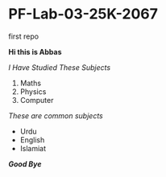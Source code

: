# PF-Lab-03-25K-2067
first repo

**Hi this is Abbas**

*I Have Studied These Subjects*
1. Maths
2. Physics
3. Computer
   
*These are common subjects*
- Urdu
- English
- Islamiat
  
***Good Bye***

